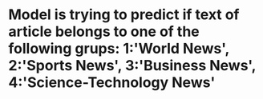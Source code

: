 # Model is trying to predict if text of article belongs to one of the following grups: 1:'World News', 2:'Sports News', 3:'Business News', 4:'Science-Technology News'
